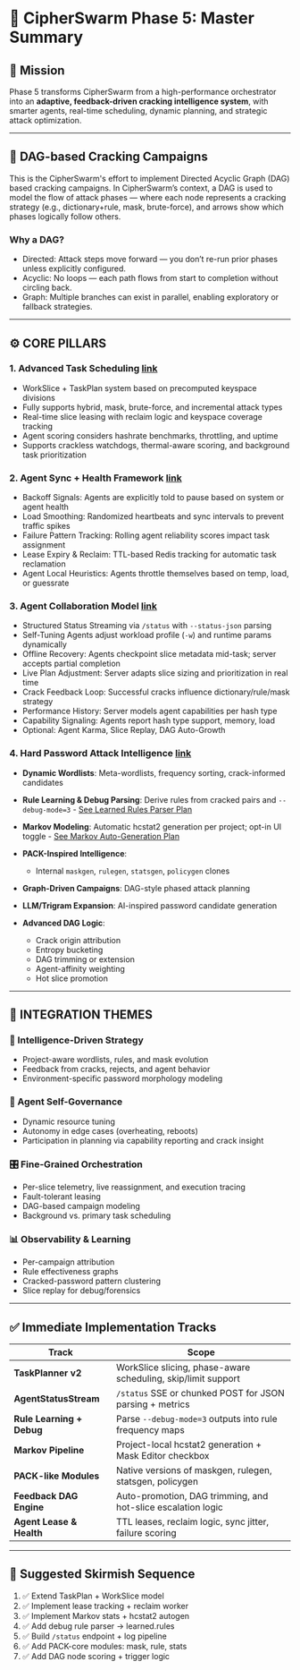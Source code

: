 # 🚀 CipherSwarm Phase 5: Master Summary

## 🧭 Mission

Phase 5 transforms CipherSwarm from a high-performance orchestrator into an **adaptive, feedback-driven cracking intelligence system**, with smarter agents, real-time scheduling, dynamic planning, and strategic attack optimization.

---

## 📝 DAG-based Cracking Campaigns

This is the CipherSwarm's effort to implement Directed Acyclic Graph (DAG) based cracking campaigns. In CipherSwarm’s context, a DAG is used to model the flow of attack phases — where each node represents a cracking strategy (e.g., dictionary+rule, mask, brute-force), and arrows show which phases logically follow others.

### Why a DAG?

- Directed: Attack steps move forward — you don’t re-run prior phases unless explicitly configured.
- Acyclic: No loops — each path flows from start to completion without circling back.
- Graph: Multiple branches can exist in parallel, enabling exploratory or fallback strategies.

---

## ⚙️ CORE PILLARS

### 1. **Advanced Task Scheduling** [link](advanced_task_scheduler.md)

- WorkSlice + TaskPlan system based on precomputed keyspace divisions
- Fully supports hybrid, mask, brute-force, and incremental attack types
- Real-time slice leasing with reclaim logic and keyspace coverage tracking
- Agent scoring considers hashrate benchmarks, throttling, and uptime
- Supports crackless watchdogs, thermal-aware scoring, and background task prioritization

### 2. **Agent Sync + Health Framework** [link](agent_sync_extensions.md)

- Backoff Signals: Agents are explicitly told to pause based on system or agent health
- Load Smoothing: Randomized heartbeats and sync intervals to prevent traffic spikes
- Failure Pattern Tracking: Rolling agent reliability scores impact task assignment
- Lease Expiry & Reclaim: TTL-based Redis tracking for automatic task reclamation
- Agent Local Heuristics: Agents throttle themselves based on temp, load, or guessrate

### 3. **Agent Collaboration Model** [link](agent-server-collaboration-vision.md)

- Structured Status Streaming via `/status` with `--status-json` parsing
- Self-Tuning Agents adjust workload profile (`-w`) and runtime params dynamically
- Offline Recovery: Agents checkpoint slice metadata mid-task; server accepts partial completion
- Live Plan Adjustment: Server adapts slice sizing and prioritization in real time
- Crack Feedback Loop: Successful cracks influence dictionary/rule/mask strategy
- Performance History: Server models agent capabilities per hash type
- Capability Signaling: Agents report hash type support, memory, load
- Optional: Agent Karma, Slice Replay, DAG Auto-Growth

### 4. **Hard Password Attack Intelligence** [link](hard_password_attack_strategies.md)

- **Dynamic Wordlists**: Meta-wordlists, frequency sorting, crack-informed candidates
- **Rule Learning & Debug Parsing**: Derive rules from cracked pairs and `--debug-mode=3` - [See Learned Rules Parser Plan](learned_rules_parser_plan.md)
- **Markov Modeling**: Automatic hcstat2 generation per project; opt-in UI toggle - [See Markov Auto-Generation Plan](markov_autogen_plan.md)
- **PACK-Inspired Intelligence**:
  - Internal `maskgen`, `rulegen`, `statsgen`, `policygen` clones
- **Graph-Driven Campaigns**: DAG-style phased attack planning
- **LLM/Trigram Expansion**: AI-inspired password candidate generation
- **Advanced DAG Logic**:

  - Crack origin attribution
  - Entropy bucketing
  - DAG trimming or extension
  - Agent-affinity weighting
  - Hot slice promotion

---

## 🧩 INTEGRATION THEMES

### 🧠 Intelligence-Driven Strategy

- Project-aware wordlists, rules, and mask evolution
- Feedback from cracks, rejects, and agent behavior
- Environment-specific password morphology modeling

### 🤖 Agent Self-Governance

- Dynamic resource tuning
- Autonomy in edge cases (overheating, reboots)
- Participation in planning via capability reporting and crack insight

### 🎛️ Fine-Grained Orchestration

- Per-slice telemetry, live reassignment, and execution tracing
- Fault-tolerant leasing
- DAG-based campaign modeling
- Background vs. primary task scheduling

### 📊 Observability & Learning

- Per-campaign attribution
- Rule effectiveness graphs
- Cracked-password pattern clustering
- Slice replay for debug/forensics

---

## ✅ Immediate Implementation Tracks

| Track                     | Scope                                                          |
| ------------------------- | -------------------------------------------------------------- |
| **TaskPlanner v2**        | WorkSlice slicing, phase-aware scheduling, skip/limit support  |
| **AgentStatusStream**     | `/status` SSE or chunked POST for JSON parsing + metrics |
| **Rule Learning + Debug** | Parse `--debug-mode=3` outputs into rule frequency maps        |
| **Markov Pipeline**       | Project-local hcstat2 generation + Mask Editor checkbox        |
| **PACK-like Modules**     | Native versions of maskgen, rulegen, statsgen, policygen       |
| **Feedback DAG Engine**   | Auto-promotion, DAG trimming, and hot-slice escalation logic   |
| **Agent Lease & Health**  | TTL leases, reclaim logic, sync jitter, failure scoring        |

---

## 🧱 Suggested Skirmish Sequence

1. ✅ Extend TaskPlan + WorkSlice model
2. ✅ Implement lease tracking + reclaim worker
3. ✅ Implement Markov stats + hcstat2 autogen
4. ✅ Add debug rule parser → learned.rules
5. ✅ Build `/status` endpoint + log pipeline
6. ✅ Add PACK-core modules: mask, rule, stats
7. ✅ Add DAG node scoring + trigger logic
